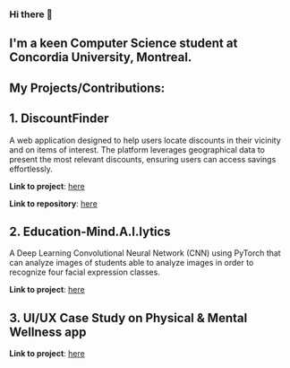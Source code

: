 ### Hi there 👋
## I'm a keen Computer Science student at Concordia University, Montreal.
## My Projects/Contributions:
## 1. DiscountFinder 
A web application designed to help users locate discounts in their vicinity and on items of interest. The platform leverages geographical data to present the most relevant discounts, ensuring users can access savings effortlessly.

**Link to project**: [here](https://euphonious-gingersnap-7a197c.netlify.app/)

**Link to repository**: [here](https://github.com/amannuck/discount-finder)

## 2. Education-Mind.A.I.lytics
A Deep Learning Convolutional Neural Network (CNN) using PyTorch that can analyze images of students able to analyze images in
order to recognize four facial expression classes.

**Link to project**: [here](https://github.com/amannuck/Education-MindA.I.lytics)

## 3. UI/UX Case Study on Physical & Mental Wellness app
**Link to project**: [here](https://quilled-egg-abb.notion.site/Case-Study-UX-UI-Design-of-a-Physical-Mental-Wellness-App-ActivePal-0f74b3091f6e4022ba309396d6b7a7aa) 
<!--
**amannuck/amannuck** is a ✨ _special_ ✨ repository because its `README.md` (this file) appears on your GitHub profile.

Here are some ideas to get you started:

- 🔭 I’m currently working on ...
- 🌱 I’m currently learning ...
- 👯 I’m looking to collaborate on ...
- 🤔 I’m looking for help with ...
- 💬 Ask me about ...
- 📫 How to reach me: ...
- 😄 Pronouns: ...
- ⚡ Fun fact: ...
-->
